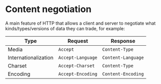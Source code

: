 # Content negotiation
A main feature of HTTP that allows a client and server to negotiate what kinds/types/versions of data they can trade, for example:

|Type                |Request          |Response          |
|--------------------|-----------------|------------------|
|Media               |`Accept`         |`Content-Type`    |
|Internationalization|`Accept-Language`|`Content-Language`|
|Charset             |`Accept-Charset` |`Content-Type`    |
|Encoding            |`Accept-Encoding`|`Content-Encoding`|
